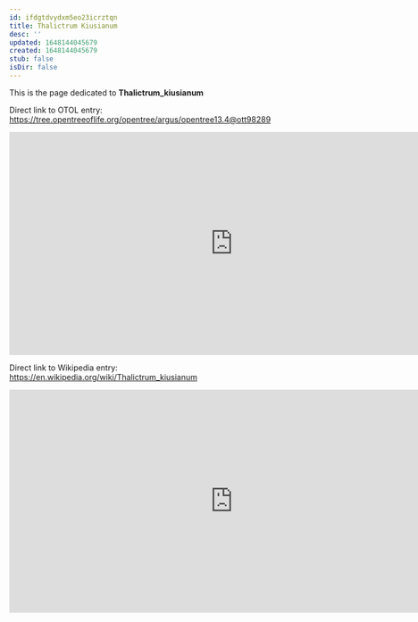```yaml
---
id: ifdgtdvydxm5eo23icrztqn
title: Thalictrum Kiusianum
desc: ''
updated: 1648144045679
created: 1648144045679
stub: false
isDir: false
---
```

This is the page dedicated to **Thalictrum_kiusianum**


Direct link to OTOL entry: https://tree.opentreeoflife.org/opentree/argus/opentree13.4@ott98289



<html>
    <body>
    <iframe src="https://tree.opentreeoflife.org/opentree/argus/opentree13.4@ott98289"
    width="800" height="400" frameborder="0" allowfullscreen> </iframe>
    </body>
</html>
    


Direct link to Wikipedia entry: https://en.wikipedia.org/wiki/Thalictrum_kiusianum



<html>
    <body>
    <iframe src="https://en.wikipedia.org/wiki/Thalictrum_kiusianum"
    width="800" height="400" frameborder="0" allowfullscreen> </iframe>
    </body>
</html>
    
